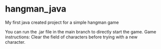 # hangman_java
My first java created project for a simple hangman game

You can run the .jar file in the main branch to directly start the game.
Game instructions: Clear the field of characters before trying with a new character.
